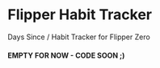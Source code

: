 # Flipper Habit Tracker
Days Since / Habit Tracker for Flipper Zero

#### EMPTY FOR NOW - CODE SOON ;)
